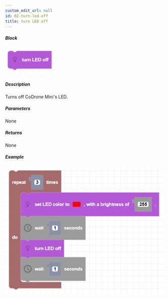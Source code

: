 ```yaml
---
custom_edit_url: null
id: 02-turn-led-off
title: turn LED off
---
```


##### Block

![LED off image](LEDoff.png)

##### Description

Turns off CoDrone Mini's LED.

##### Parameters

None

##### Returns

None

##### Example

![LED off example](LEDoff_example.png)

